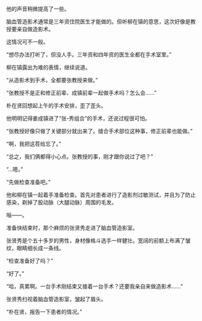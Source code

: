 他的声音稍微提高了一些。

脑血管造影术通常是三年资住院医生才能做的。但听柳在镇的意思，这次好像是教授要亲自做造影术。

这情况可不一般。

“想尽办法打听了，但没人手。三年资和四年资的医生全都在手术室里。”

柳在镇露出为难的表情，继续说道。

“从造影术到手术，全都要张教授来做。”

“张教授不是正和修正前辈、成镇前辈一起做手术吗？怎么会……”

朴在贤回想起上午的手术安排，歪了歪头。

他明明记得姜成镇进了“张-秀组合”的手术，还说过程很可怕。

“张教授好像只做了关键部分就出来了。缝合手术部位这种事，修正前辈也能做。”

“啊，我把这茬给忘了。”

“总之，我们俩都得小心点。张教授的事，刚才跟你说过了吧？”

“…嗯。”

“先做检查准备吧。”

他和柳在镇一起着手准备检查。首先对患者进行了造影剂过敏测试，并且为了防止感染，剃掉了股动脉（大腿动脉）周围的毛发。

嗡——。

准备快结束时，那个麻烦的张贤秀走进了脑血管造影室。

张贤秀是个五十多岁的男性，身材像格斗选手一样健壮。宽阔的前额上布满了皱纹，眼睛细长成一条线。

“检查准备好了吗？”

“好了。”

“哈，真累啊。一台手术刚结束又接着一台手术？还要我亲自来做造影术……”

张贤秀扫视着脑血管造影室，皱起了眉头。

“朴在贤，报告一下患者的情况。”
